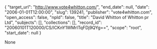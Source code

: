 {
  "target_url": "http://www.vote4whitton.com/", 
  "end_date": null, 
  "date": "2006-01-01T12:00:00", 
  "slug": 139241, 
  "publisher": "vote4whitton.com", 
  "open_access": false, 
  "npld": false, 
  "title": "David Whitton of Whitton pr Ltd", 
  "subjects": [], 
  "collections": [], 
  "record_id": "20060101T120000/CS/lCKnY1WMrlTqFDj9QYg==", 
  "scope": "root", 
  "start_date": null
}

None